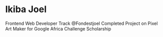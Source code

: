 # Ikiba Joel
Frontend Web Developer Track
@Fondestjoel
Completed Project on Pixel Art Maker for Google Africa Challenge Scholarship
